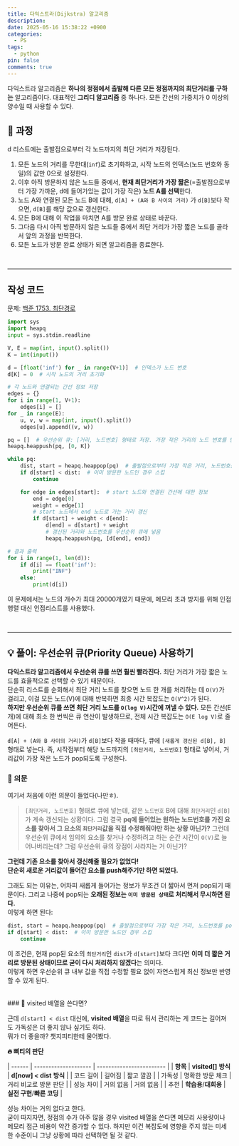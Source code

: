 ```yaml
---
title: 다익스트라(Dijkstra) 알고리즘
description: 
date: 2025-05-16 15:38:22 +0900
categories:
  - PS
tags:
  - python
pin: false
comments: true
---
```

다익스트라 알고리즘은 **하나의 정점에서 출발해 다른 모든 정점까지의 최단거리를 구하는** 알고리즘이다. 대표적인 **그리디 알고리즘** 중 하나다. 모든 간선의 가중치가 0 이상의 양수일 때 사용할 수 있다.

## 🧠 과정

d 리스트에는 출발점으로부터 각 노드까지의 최단 거리가 저장된다. 

1. 모든 노드의 거리를 무한대(`inf`)로 초기화하고, 시작 노드의 인덱스(노드 번호와 동일)의 값만 0으로 설정한다.
2. 이후 아직 방문하지 않은 노드들 중에서, **현재 최단거리가 가장 짧은**(=출발점으로부터 가장 가까운, d에 들어가있는 값이 가장 작은) **노드 A를 선택**한다.
3. 노드 A와 연결된 모든 노드 B에 대해, `d[A] + (A와 B 사이의 거리)` 가 `d[B]`보다 작으면, `d[B]`를 해당 값으로 갱신한다.
4. 모든 B에 대해 이 작업을 마치면 A를 방문 완료 상태로 바꾼다.
5. 그다음 다시 아직 방문하지 않은 노드들 중에서 최단 거리가 가장 짧은 노드를 골라서 앞의 과정을 반복한다.
6. 모든 노드가 방문 완료 상태가 되면 알고리즘을 종료한다.

<br/>

---

## 작성 코드

문제: [백준 1753. 최단경로](https://www.acmicpc.net/problem/1753) <br/>


```python
import sys
import heapq
input = sys.stdin.readline

V, E = map(int, input().split())
K = int(input())

d = [float('inf') for _ in range(V+1)]  # 인덱스가 노드 번호
d[K] = 0  # 시작 노드의 거리 초기화

# 각 노드와 연결되는 간선 정보 저장
edges = {}
for i in range(1, V+1):
    edges[i] = []  
for _ in range(E):
    u, v, w = map(int, input().split())
    edges[u].append((v, w))

pq = []  # 우선순위 큐: [거리, 노드번호] 형태로 저장. 가장 작은 거리의 노드 번호를 반환하도록
heapq.heappush(pq, [0, K])

while pq:
    dist, start = heapq.heappop(pq)  # 출발점으로부터 가장 작은 거리, 노드번호를 pop
    if d[start] < dist:  # 이미 방문한 노드인 경우 스킵
        continue

    for edge in edges[start]:  # start 노드와 연결된 간선에 대한 정보
        end = edge[0]
        weight = edge[1]
        # start 노드에서 end 노드로 가는 거리 갱신
        if d[start] + weight < d[end]:
            d[end] = d[start] + weight
            # 갱신된 거리와 노드번호를 우선순위 큐에 넣음
            heapq.heappush(pq, [d[end], end])

# 결과 출력
for i in range(1, len(d)):
    if d[i] == float('inf'):
        print("INF")
    else:
        print(d[i])
```

이 문제에서는 노드의 개수가 최대 20000개였기 때문에, 메모리 초과 방지를 위해 인접행렬 대신 인접리스트를 사용했다.

<br/>

---


## 💡 풀이: 우선순위 큐(Priority Queue) 사용하기

**다익스트라 알고리즘에서 우선순위 큐를 쓰면 훨씬 빨라진다.** 최단 거리가 가장 짧은 노드를 효율적으로 선택할 수 있기 때문이다.<br/>
단순히 리스트를 순회해서 최단 거리 노드를 찾으면 노드 한 개를 처리하는 데 `O(V)`가 걸리고, 이걸 모든 노드(V)에 대해 반복하면 최종 시간 복잡도는 `O(V^2)`가 된다.<br/>
**하지만 우선순위 큐를 쓰면 최단 거리 노드를 `O(log V)`시간에 꺼낼 수 있다.**  모든 간선(E개)에 대해 최소 한 번씩은 큐 연산이 발생하므로, 전체 시간 복잡도는 `O(E log V)`로 줄어든다.

`d[A] + (A와 B 사이의 거리)`가 `d[B]`보다 작을 때마다,  큐에 `[새롭게 갱신된 d[B], B]` 형태로 넣는다. 즉, 시작점부터 해당 노드까지의 `[최단거리, 노드번호]` 형태로 넣어서, 거리값이 가장 작은 노드가 pop되도록 구성한다.

### 🤔 의문

여기서 처음에 이런 의문이 들었다(나만ㅎ).

>`[최단거리, 노드번호]` 형태로 큐에 넣는데, 같은 `노드번호` B에 대해 `최단거리`인 `d[B]`가 계속 갱신되는 상황이다. 그럼 결국 **pq에 들어있는 원하는 노드번호를 가진 요소를 찾아서 그 요소의 `최단거리`값을 직접 수정해줘야만 하는 상황 아닌가?** 그런데 우선순위 큐에서 임의의 요소를 찾거나 수정하려고 하는 순간 시간이 `O(V)`로 늘어나버리는데? 그럼 우선순위 큐의 장점이 사라지는 거 아닌가?

**그런데 기존 요소를 찾아서 갱신해줄 필요가 없었다! <br/> 
단순히 새로운 거리값이 들어간 요소를 push해주기만 하면 되었다.** <br/>

그래도 되는 이유는, 어차피 새롭게 들어가는 정보가 무조건 더 짧아서 먼저 pop되기 때문이다. 그리고 나중에 pop되는 **오래된 정보는 `이미 방문된 상태`로 처리해서 무시하면 된다.**  <br/>
이렇게 하면 된다:
```python
dist, start = heapq.heappop(pq)  # 출발점으로부터 가장 작은 거리, 노드번호를 pop
if d[start] < dist:  # 이미 방문한 노드인 경우 스킵
	continue
```

이 조건은, 현재 pop된 요소의 `최단거리`인 `dist`가 `d[start]`보다 크다면 **이미 더 짧은 거리로 방문된 상태이므로 굳이 다시 처리하지 않겠다**는 의미다.<br/>
이렇게 하면 우선순위 큐 내부 값을 직접 수정할 필요 없이 자연스럽게 최신 정보만 반영할 수 있게 된다.

<br/>
### 🧩 visited 배열을 쓴다면?

근데 `d[start] < dist` 대신에, **visited 배열**을 따로 둬서 관리하는 게 코드는 길어져도 가독성은 더 좋지 않나 싶기도 하다. <br/>
뭐가 더 좋을까? 챗지피티한테 물어봤다.

**🔥 삐티의 판단**

| ------ | -------------------- | ------------------------ |
| **항목** | **visited[]** **방식** | **d[now] < dist** **방식** |
| 코드 길이  | 길어짐                  | 짧고 깔끔                    |
| 가독성    | 명확한 방문 체크            | 거리 비교로 방문 판단             |
| 성능 차이  | 거의 없음                | 거의 없음                    |
| 추천     | **학습용**/**대회용**      | **실전 구현**/**빠른 코딩**      |

성능 차이는 거의 없다고 한다. <br/>
굳이 따지자면, 정점의 수가 아주 많을 경우 visited 배열을 쓴다면 메모리 사용량이나 메모리 접근 비용이 약간 증가할 수 있다. 하지만 이건 복잡도에 영향을 주지 않는 미세한 수준이니 그냥 상황에 따라 선택하면 될 것 같다.